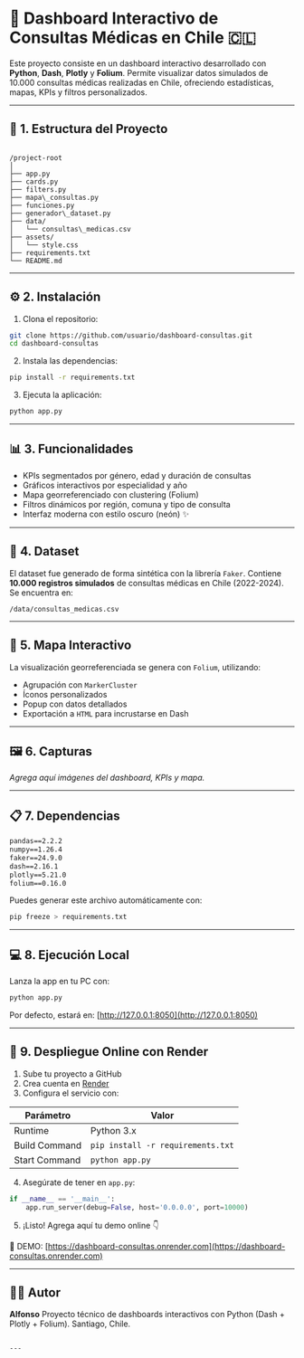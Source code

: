 # 🧠 Dashboard Interactivo de Consultas Médicas en Chile 🇨🇱

Este proyecto consiste en un dashboard interactivo desarrollado con **Python**, **Dash**, **Plotly** y **Folium**. Permite visualizar datos simulados de 10.000 consultas médicas realizadas en Chile, ofreciendo estadísticas, mapas, KPIs y filtros personalizados.

---

## 📂 1. Estructura del Proyecto

```

/project-root
│
├── app.py
├── cards.py
├── filters.py
├── mapa\_consultas.py
├── funciones.py
├── generador\_dataset.py
├── data/
│   └── consultas\_medicas.csv
├── assets/
│   └── style.css
├── requirements.txt
└── README.md

```

---

## ⚙️ 2. Instalación

1. Clona el repositorio:

```bash
git clone https://github.com/usuario/dashboard-consultas.git
cd dashboard-consultas
```

2. Instala las dependencias:

```bash
pip install -r requirements.txt
```

3. Ejecuta la aplicación:

```bash
python app.py
```

---

## 📊 3. Funcionalidades

* KPIs segmentados por género, edad y duración de consultas
* Gráficos interactivos por especialidad y año
* Mapa georreferenciado con clustering (Folium)
* Filtros dinámicos por región, comuna y tipo de consulta
* Interfaz moderna con estilo oscuro (neón) ✨

---

## 🧬 4. Dataset

El dataset fue generado de forma sintética con la librería `Faker`. Contiene **10.000 registros simulados** de consultas médicas en Chile (2022-2024). Se encuentra en:

```
/data/consultas_medicas.csv
```

---

## 📍 5. Mapa Interactivo

La visualización georreferenciada se genera con `Folium`, utilizando:

* Agrupación con `MarkerCluster`
* Íconos personalizados
* Popup con datos detallados
* Exportación a `HTML` para incrustarse en Dash

---

## 🖼️ 6. Capturas

*Agrega aquí imágenes del dashboard, KPIs y mapa.*

---

## 📋 7. Dependencias

```txt
pandas==2.2.2
numpy==1.26.4
faker==24.9.0
dash==2.16.1
plotly==5.21.0
folium==0.16.0
```

Puedes generar este archivo automáticamente con:

```bash
pip freeze > requirements.txt
```

---

## 💻 8. Ejecución Local

Lanza la app en tu PC con:

```bash
python app.py
```

Por defecto, estará en:
[http://127.0.0.1:8050](http://127.0.0.1:8050)

---

## 🚀 9. Despliegue Online con Render

1. Sube tu proyecto a GitHub
2. Crea cuenta en [Render](https://render.com)
3. Configura el servicio con:

| Parámetro    | Valor                               |
| ------------- | ----------------------------------- |
| Runtime       | Python 3.x                          |
| Build Command | `pip install -r requirements.txt` |
| Start Command | `python app.py`                   |

4. Asegúrate de tener en `app.py`:

```python
if __name__ == '__main__':
    app.run_server(debug=False, host='0.0.0.0', port=10000)
```

5. ¡Listo! Agrega aquí tu demo online 👇

🔗 DEMO: [https://dashboard-consultas.onrender.com](https://dashboard-consultas.onrender.com)

---

## 👨‍💻 Autor

**Alfonso**
Proyecto técnico de dashboards interactivos con Python (Dash + Plotly + Folium).
Santiago, Chile.

```

---
```
